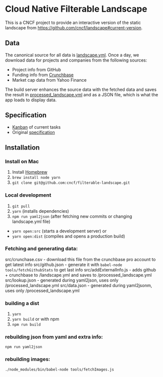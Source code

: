 
# Cloud Native Filterable Landscape

This is a CNCF project to provide an interactive version of the static landscape from https://github.com/cncf/landscape#current-version.

## Data

The canonical source for all data is [landscape.yml](landscape.yml). Once a day, we download data for projects and companies from the following sources:

* Project info from GitHub
* Funding info from [Crunchbase](https://www.crunchbase.com/)
* Market cap data from Yahoo Finance

The build server enhances the source data with the fetched data and saves the result in [processed_landscape.yml](processed_landscape.yml) and as a JSON file, which is what the app loads to display data.

## Specification

* [Kanban](https://github.com/cncf/filterable-landscape/projects/1) of current tasks
* Original [specification](https://docs.google.com/document/d/1QPVrXRjTWDQAwsbgSWutUmteXo0mTXcTvCNlz6qw0Uw/edit)

## Installation

### Install on Mac
1. Install [Homebrew](https://brew.sh/)
2. `brew install node yarn`
3. `git clone git@github.com:cncf/filterable-landscape.git`

### Local development
1. `git pull`
2. `yarn` (installs dependencies)
3. `npm run yaml2json` (after fetching new commits or changing landscape.yml file)
* `yarn open:src` (starts a development server) or
* `yarn open:dist` (compiles and opens a production build)

### Fetching and generating data:
  src/crunchase.csv - download this file from the crunchbase pro account to get latest info
  src/github.json - generate it with `babel-node tools/fetchGithubStats` to get last info
  src/addExternalInfo.js - adds github + crunchbase to /landscape.yml and saves to /processed_landscape.yml
  src/lookup.json - generated during yaml2json, uses only /processed_landscape.yml
  src/data.json - generated during yaml2jsonm, uses only /processed_landscape.yml

### building a dist
   1. `yarn`
   2. `yarn build`
or with npm
   1. `npm run build`

### rebuilding json from yaml and extra info:
   `npm run yaml2json`

### rebuilding images:
   `./node_modules/bin/babel-node tools/fetchImages.js`

